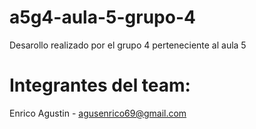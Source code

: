 # a5g4-aula-5-grupo-4
Desarollo realizado por el grupo 4 perteneciente al aula 5

# Integrantes del team:

Enrico Agustin - agusenrico69@gmail.com

